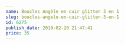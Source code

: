 ```yaml
---
name: Boucles Angèle en cuir glitter 3 en 1
slug: boucles-angele-en-cuir-glitter-3-en-1
id: 6275
publish_date: 2019-02-20 21:47:41
price: 35
---
```

